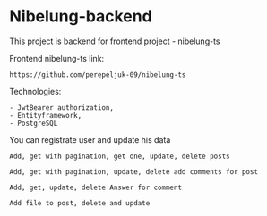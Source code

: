 # Nibelung-backend

This project is backend for frontend project - nibelung-ts

Frontend nibelung-ts link:

    https://github.com/perepeljuk-09/nibelung-ts

Technologies: 

    - JwtBearer authorization,
    - Entityframework,
    - PostgreSQL

You can registrate user and update his data

    Add, get with pagination, get one, update, delete posts

    Add, get with pagination, update, delete add comments for post
    
    Add, get, update, delete Answer for comment
    
    Add file to post, delete and update
